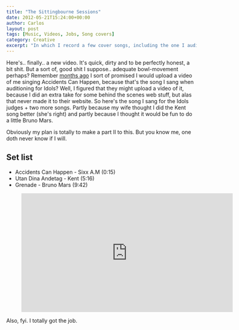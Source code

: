 ```yaml
---
title: "The Sittingbourne Sessions"
date: 2012-05-21T15:24:00+00:00
author: Carlos
layout: post
tags: [Music, Videos, Jobs, Song covers]
category: Creative
excerpt: "In which I record a few cover songs, including the one I auditioned with for Idols months ago."
---
```

Here's.. finally.. a new video. It's quick, dirty and to be perfectly honest, a bit shit. But a sort of, good shit I suppose.. adequate bowl-movement perhaps? Remember [months ago](/blog/thanks-but-no) I sort of promised I would upload a video of me singing Accidents Can Happen, because that's the song I sang when auditioning for Idols? Well, I figured that they might upload a video of it, because I did an extra take for some behind the scenes web stuff, but alas that never made it to their website. So here's the song I sang for the Idols judges + two more songs. Partly because my wife thought I did the Kent song better (she's right) and partly because I thought it would be fun to do a little Bruno Mars.

Obviously my plan is totally to make a part II to this. But you know me, one doth never know if I will.

## Set list

- Accidents Can Happen - Sixx A.M (0:15)
- Utan Dina Andetag - Kent (5:16)
- Grenade - Bruno Mars (9:42)

<figure class="media-video">
    <iframe width="560" height="315" src="https://www.youtube.com/embed/G6K4kYgl2lA" frameborder="0" allowfullscreen></iframe>
</figure>

Also, fyi. I totally got the job.